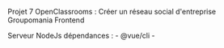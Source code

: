 Projet 7 OpenClassrooms : Créer un réseau social d'entreprise Groupomania
Frontend

Serveur NodeJs dépendances :
    - @vue/cli
    - 
